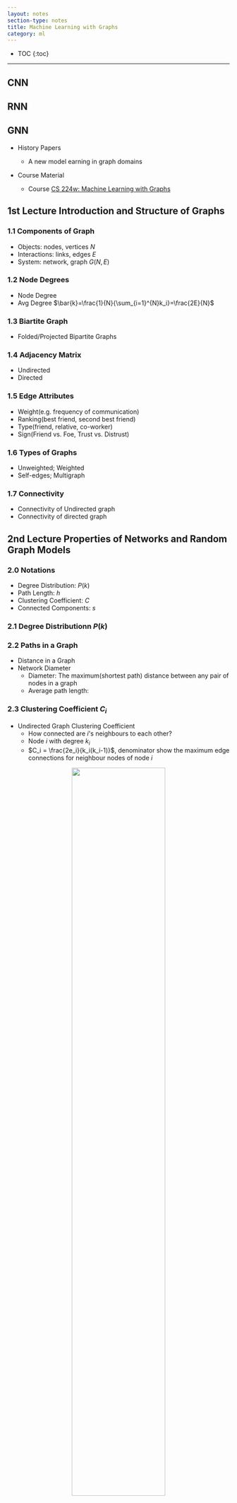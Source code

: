 ```yaml
---
layout: notes
section-type: notes
title: Machine Learning with Graphs
category: ml
---
```


* TOC
{:toc}
---

## CNN

## RNN

## GNN
* History Papers
    * A new model earning in graph domains

* Course Material
    * Course [CS 224w: Machine Learning with Graphs](http://web.stanford.edu/class/cs224w/)


## 1st Lecture Introduction and Structure of Graphs 
### 1.1 Components of Graph
* Objects: nodes, vertices $N$
* Interactions: links, edges $E$
* System: network, graph $G(N,E)$

### 1.2 Node Degrees
* Node Degree
* Avg Degree $\bar{k}=\frac{1}{N}{\sum_{i=1}^{N}k_i}=\frac{2E}{N}$

### 1.3 Biartite Graph
* Folded/Projected Bipartite Graphs

### 1.4 Adjacency Matrix
* Undirected
* Directed

### 1.5 Edge Attributes
* Weight(e.g. frequency of communication)
* Ranking(best friend, second best friend)
* Type(friend, relative, co-worker)
* Sign(Friend vs. Foe, Trust vs. Distrust)

### 1.6 Types of Graphs
* Unweighted; Weighted
* Self-edges; Multigraph

### 1.7 Connectivity
* Connectivity of Undirected graph
* Connectivity of directed graph

## 2nd Lecture Properties of Networks and Random Graph Models 
### 2.0 Notations
* Degree Distribution: $P(k)$
* Path Length: $h$
* Clustering Coefficient: $C$
* Connected Components: $s$

### 2.1 Degree Distributionn $P(k)$
### 2.2 Paths in a Graph
* Distance in a Graph
* Network Diameter
    * Diameter: The maximum(shortest path) distance between any pair of nodes in a graph
    * Average path length: 

### 2.3 Clustering Coefficient $C_i$
* Undirected Graph Clustering Coefficient
    * How connected are $i$'s neighbours to each other?
    * Node $i$ with degree $k_i$
    * $C_i = \frac{2e_i}{k_i(k_i-1)}$, denominator show the maximum edge connections for neighbour nodes of node $i$

<center>
<img class = "large" src=".//graph/001.png" height="65%" width="65%">
</center>

### 2.4 Connectivity
* Size of largest connected component
* Largest component = Giant Component

### 2.5 Propertities of $G_{np}$
* Degree distribution: $p(k)=C_{n-1}^{k}p^k(1-p)^{n-1-k}$
* Clustering Coefficient of $G_{np}$: $C=p=\bar{k}/n$
* Averge Path Length: $O(\log{n})$


### 2.5 Small-World Model
* Can we have high clustering while also having short paths?

<center>
<img class = "large" src=".//graph/002.png" height="65%" width="65%">
</center>

### 2.6 Kronecker Graph Model


## 3rd Lecture Motifs and Structure Roles in Networks
### 3.1 Subnetwork
### 3.2 Network Motifs
* Motif: Recurring, Significant, Patterns of interconnections
* And motif occur in the real network more often than the random network.
* $Z_i$ captures the siginificance of motif i
* Network Significance Profile(SP):
    
### 3.3 Graphlets
* Graph Degree Vector
* Automorphism Orbits

### 3.4 Graph Isomophism
* Example: Are $G$ and $H$ topologically equivalent?


## 7th Lecture Graph Representation Learning
* Node Classification
* Link Prediction

### 7.1 Feature Learning in Graphs
* Feature Representation Embedding
* Task: Map each node in a network into a low-dimensional space

### 7.2 Node Embedding
* CNN for fixed-size images/grids
* RNNs or word2vec for text/sequences

### 7.3 Embedding Nodes Task
<center>
<img class = "large" src=".//graph/004.png" height="65%" width="65%">
</center>

* Hence, we can analyse the similarity of those nodes in space, and we have many approaches to measure the distance like Eucliden Distance, Cos Vector etc. In this way, we can just use the 

### 7.4 Random Walk Approaches to Node Embeddings
* $z_u^{T}z_v$ probability that $v$ and $u$ co-occur on a random walk over the network

### 7.5 Unsupervised Feature Learning
<center>
<img class = "large" src=".//graph/005.png" height="65%" width="85%">
</center>

<center>
<img class = "large" src=".//graph/006.png" height="65%" width="65%">
</center>

## 8th Graph Neural Network
### 8.1 Nodes Embeddings
<center>
<img class = "large" src=".//graph/007.png" height="65%" width="65%">
</center>

* Two Key Components:
    * Encoder
    * Similarity Function

### 8.2 Basics of Deep Learning for Graphs
* Idea: Neighbourhood Aggregation
<center>
<img class = "large" src=".//graph/008.png" height="65%" width="65%">
</center>

* Train the Model

* Inductive Capability

### 8.3 GraphSAGE Graph Neural Network Architecture
* Concatenate neighbour embedding and self embedding
<center>
<img class = "large" src=".//graph/009.png" height="65%" width="65%">
</center>

* Aggregation Variants
    * Generally, there are several ways to implement aggregate
    * Mean
    * Pool
    * LSTM
<center>
<img class = "large" src=".//graph/010.png" height="65%" width="65%">
</center>
Hints: we can apply different pooling startegies

### 8.4 Implementation
<center>
<img class = "large" src=".//graph/011.png" height="65%" width="65%">
</center>

* $D$ is degree matrix
* $A$ is adjeacent matrix
* $H^{k-1}$ is message matrix from previous layer